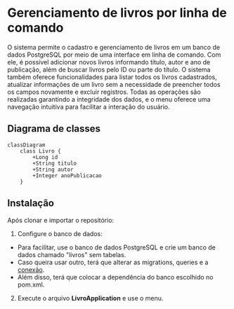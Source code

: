 # Gerenciamento de livros por linha de comando
O sistema permite o cadastro e gerenciamento de livros em um banco de dados PostgreSQL por meio de uma interface em linha de comando.
Com ele, é possível adicionar novos livros informando título, autor e ano de publicação, além de buscar livros pelo ID ou parte do título.
O sistema também oferece funcionalidades para listar todos os livros cadastrados, atualizar informações de um livro sem a necessidade de preencher todos os campos novamente e excluir registros.
Todas as operações são realizadas garantindo a integridade dos dados, e o menu oferece uma navegação intuitiva para facilitar a interação do usuário.

## Diagrama de classes
```mermaid
classDiagram
    class Livro {
        +Long id
        +String titulo
        +String autor
        +Integer anoPublicacao
    }
```

## Instalação
Após clonar e importar o repositório:
1. Configure o banco de dados:
  - Para facilitar, use o banco de dados PostgreSQL e crie um banco de dados chamado "livros" sem tabelas.
  - Caso queira usar outro, terá que alterar as migrations, queries e a [conexão](https://github.com/wastecoder/spring-cli-livro/blob/main/src/main/java/com/cli/livro/config/ConnectionConfig.java).
  - Além disso, terá que colocar a dependência do banco escolhido no pom.xml.
2. Execute o arquivo __LivroApplication__ e use o menu.
